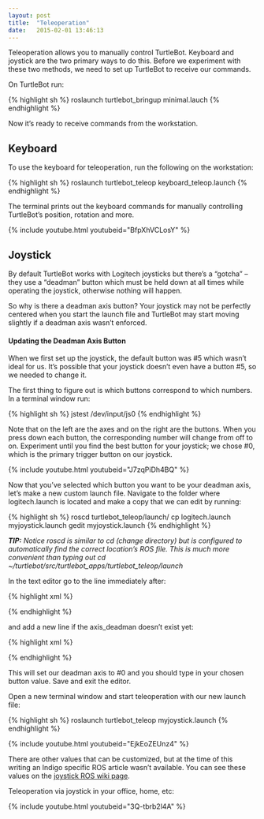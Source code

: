 ```yaml
---
layout: post
title:  "Teleoperation"
date:   2015-02-01 13:46:13
---
```


Teleoperation allows you to manually control TurtleBot. Keyboard and joystick are the two primary ways to do this. Before we experiment with these two methods, we need to set up TurtleBot to receive our commands.

On TurtleBot run:

{% highlight sh %}
roslaunch turtlebot_bringup minimal.lauch
{% endhighlight %}

Now it’s ready to receive commands from the workstation.

## Keyboard

To use the keyboard for teleoperation, run the following on the workstation:

{% highlight sh %}
roslaunch turtlebot_teleop keyboard_teleop.launch
{% endhighlight %}

The terminal prints out the keyboard commands for manually controlling TurtleBot’s position, rotation and more.

{% include youtube.html youtubeid="BfpXhVCLosY" %}

## Joystick

By default TurtleBot works with Logitech joysticks but there’s a “gotcha” – they use a “deadman” button which must be held down at all times while operating the joystick, otherwise nothing will happen.

So why is there a deadman axis button? Your joystick may not be perfectly centered when you start the launch file and TurtleBot may start moving slightly if a deadman axis wasn’t enforced.

#### Updating the Deadman Axis Button

When we first set up the joystick, the default button was #5 which wasn’t ideal for us. It’s possible that your joystick doesn’t even have a button #5, so we needed to change it.

The first thing to figure out is which buttons correspond to which numbers. In a terminal window run:

{% highlight sh %}
jstest /dev/input/js0
{% endhighlight %}

Note that on the left are the axes and on the right are the buttons. When you press down each button, the corresponding number will change from off to on. Experiment until you find the best button for your joystick; we chose #0, which is the primary trigger button on our joystick.

{% include youtube.html youtubeid="J7zqPiDh4BQ" %}

Now that you’ve selected which button you want to be your deadman axis, let’s make a new custom launch file. Navigate to the folder where logitech.launch is located and make a copy that we can edit by running:

{% highlight sh %}
roscd turtlebot_teleop/launch/
cp logitech.launch myjoystick.launch
gedit myjoystick.launch
{% endhighlight %}

***TIP:** Notice roscd is similar to cd (change directory) but is configured to automatically find the correct location’s ROS file. This is much more convenient than typing out cd ~/turtlebot/src/turtlebot_apps/turtlebot_teleop/launch*

In the text editor go to the line immediately after:

{% highlight xml %}
<param name="scale_linear" value="0.5" />
{% endhighlight %}

and add a new line if the axis_deadman doesn’t exist yet:

{% highlight xml %}
<param name="axis_deadman" value="0" />
{% endhighlight %}

This will set our deadman axis to #0 and you should type in your chosen button value. Save and exit the editor.

Open a new terminal window and start teleoperation with our new launch file:

{% highlight sh %}
roslaunch turtlebot_teleop myjoystick.launch
{% endhighlight %}

{% include youtube.html youtubeid="EjkEoZEUnz4" %}

There are other values that can be customized, but at the time of this writing an Indigo specific ROS article wasn’t available. You can see these values on the [joystick ROS wiki page](http://wiki.ros.org/turtlebot_teleop/Tutorials/indigo/Joystick%20Teleop).

Teleoperation via joystick in your office, home, etc:

{% include youtube.html youtubeid="3Q-tbrb2l4A" %}
